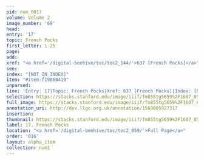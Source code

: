 ```yaml
---
pid: num_0017
volume: Volume 2
image_number: '69'
head: 
entry: '17'
topic: French Pocks
first_letter: 1-25
page: 
add: 
xref: "<a href='/digital-beehive/toc/toc2_144/'>637 [French Pocks]</a>"
see: 
index: "[NOT_IN_INDEX]"
item: "#item-f19860419"
unparsed: 
line: 'Entry: 17|Topic: French Pocks|Xref: 637 [French Pocks]|Index: [NOT_IN_INDEX]|#item-f19860419'
selection: https://stacks.stanford.edu/image/iiif/fm855tg5659%2F1607_0536/354,2271,2989,447/full/0/default.jpg
full_image: https://stacks.stanford.edu/image/iiif/fm855tg5659%2F1607_0536/full/full/0/default.jpg
annotation_uri: http://dev.llgc.org.uk/annotation/1569005927317
insertion: 
thumbnail: https://stacks.stanford.edu/image/iiif/fm855tg5659%2F1607_0536/354,2271,600,180/250,/0/default.jpg
label: 17. French Pocks
location: "<a href='/digital-beehive/toc/toc2_059/'>Full Page</a>"
order: '016'
layout: alpha_item
collection: num1
---
```

